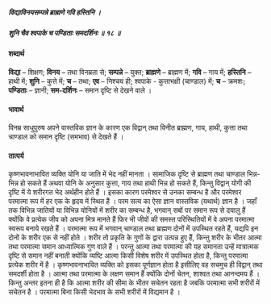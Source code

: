 ##### विद्याविनयसम्पन्ने ब्राह्मणे गवि हस्तिनि ।
##### शुनि चैव श्वपाके च पण्डिताः समदर्शिनः ॥ १८ ॥

#### शब्दार्थ

**विद्या** – शिक्षण; **विनय** – तथा विनम्रता से; **सम्पन्ने** – युक्त; **ब्राह्मणे** – ब्राह्मण  में; **गवि** – गाय में; **हस्तिनि** – हाथी में; **शुनि** – कुत्ते में; **च** – तथा; **एव** – निश्चय ही; श्वपाके - कुत्ताभक्षी (चाण्डाल) में; **च** – क्रमशः; **पण्डिताः** – ज्ञानी; **सम-दर्शिनः** – समान दृष्टि से देखने वाले ।

#### भावार्थ

विनम्र साधुपुरुष अपने वास्तविक ज्ञान के कारण एक विद्वान् तथा विनीत ब्राह्मण, गाय, हाथी, कुत्ता तथा चाण्डाल को समान दृष्टि (समभाव) से देखते हैं ।

#### तात्पर्य

कृष्णभावनाभावित व्यक्ति योनि या जाति में भेद नहीं मानता । सामाजिक दृष्टि से ब्राह्मण तथा चाण्डाल भिन्न-भिन्न हो सकते हैं अथवा योनि के अनुसार कुत्ता, गाय तथा हाथी भिन्न हो सकते हैं, किन्तु विद्वान् योगी की दृष्टि में ये शरीरगत भेद अर्थहीन होते हैं । इसका कारण परमेश्वर से उनका सम्बन्ध है और परमेश्वर परमात्मा रूप में हर एक के हृदय में स्थित हैं । परम सत्य का ऐसा ज्ञान वास्तविक (यथार्थ) ज्ञान है । जहाँ तक विभिन्न जातियों या विभिन्न योनियों में शरीर का सम्बन्ध है, भगवान् सबों पर समान रूप से दयालु हैं क्योंकि वे प्रत्येक जीव को अपना मित्र मानते हैं फिर भी जीवों की समस्त परिस्थितियों में वे अपना परमात्मा स्वरूप बनाये रखते हैं । परमात्मा रूप में भगवान् चाण्डाल तथा ब्राह्मण दोनों में उपस्थित रहते हैं, यद्यपि इन दोनों के शरीर एक से नहीं होते । शरीर तो प्रकृति के गुणों के द्वारा उत्पन्न हुए हैं, किन्तु शरीर के भीतर आत्मा तथा परमात्मा समान आध्यात्मिक गुण वाले हैं । परन्तु आत्मा तथा परमात्मा की यह समानता उन्हें मात्रात्मक दृष्टि से समान नहीं बनाती क्योंकि व्यष्टि आत्मा किसी विशेष शरीर में उपस्थित होता है, किन्तु परमात्मा प्रत्येक शरीर में है । कृष्णभावनाभावित व्यक्ति को इसका पूर्णज्ञान होता है इसीलिए वह सचमुच ही विद्वान् तथा समदर्शी होता है । आत्मा तथा परमात्मा के लक्षण समान हैं क्योंकि दोनों चेतन, शाश्वत तथा आनन्दमय हैं । किन्तु अन्तर इतना ही है कि आत्मा शरीर की सीमा के भीतर सचेतन रहता है जबकि परमात्मा सभी शरीरों में सचेतन है । परमात्मा बिना किसी भेदभाव के सभी शरीरों में विद्यमान है ।